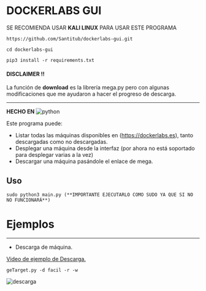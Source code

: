 # DOCKERLABS GUI

SE RECOMIENDA USAR **KALI LINUX** PARA USAR ESTE PROGRAMA

```
https://github.com/Santitub/dockerlabs-gui.git
```
```
cd dockerlabs-gui
```
```
pip3 install -r requirements.txt 
```
#### DISCLAIMER !!

La función de **download** es la librería mega.py pero con algunas modificaciones que me ayudaron a hacer el progreso de descarga.

---

**HECHO EN** ![python](https://img.shields.io/badge/python-3.12.9-3670A0?logo=python&logoColor=ffdd54)

Este programa puede:
- Listar todas las máquinas disponibles en (https://dockerlabs.es), tanto descargadas como no descargadas.
- Desplegar una máquina desde la interfaz (por ahora no está soportado para desplegar varias a la vez)
- Descargar una máquina pasándole el enlace de mega.

## Uso

```
sudo python3 main.py (**IMPORTANTE EJECUTARLO COMO SUDO YA QUE SI NO NO FUNCIONARÁ**)
```

# Ejemplos

---
- Descarga de máquina.

[Video de ejemplo de Descarga.](ejemplos/Descarga.mp4)

```
geTarget.py -d facil -r -w
```

![descarga](ejemplos/descarga.png)

